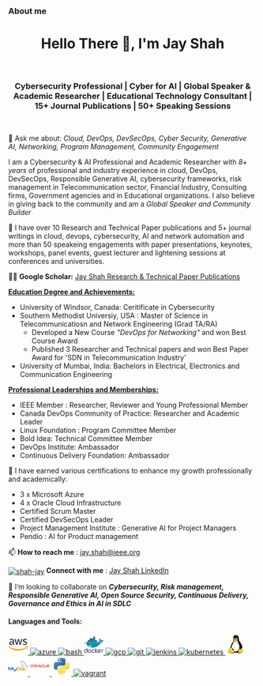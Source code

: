 ### About me
<h1 align="center">Hello There 👋, I'm Jay Shah</h1><br/>

<h3 align="center">Cybersecurity Professional | Cyber for AI | Global Speaker & Academic Researcher | Educational Technology Consultant | 15+ Journal Publications | 50+ Speaking Sessions</h3><br/>

💬  Ask me about: _Cloud, DevOps, DevSecOps, Cyber Security, Generative AI, Networking, Program Management, Community Engagement_

I am a Cybersecurity & AI Professional and Academic Researcher with _8+ years_ of professional and industry experience in cloud, DevOps, DevSecOps, Responsible Generative AI, cybersecurity frameworks, risk management in Telecommunication sector, Financial Industry, Consulting firms, Government agencies and in Educational organizations. I also believe in giving back to the community and am a _Global Speaker and Community Builder_

🔭  I have over 10 Research and Technical Paper publications and 5+ journal writings in cloud, devops, cybersecurity, AI and network automation and more than 50 speakeing engagements with paper presentations, keynotes, workshops, panel events, guest lecturer and lightening sessions at conferences and universities.

👨‍💻  **Google Scholar:** [Jay Shah Research & Technical Paper Publications](https://scholar.google.com/citations?user=k-nOKOsAAAAJ&hl=en&authuser=1)

<ins> **Education Degree and Achievements:** </ins> 

- University of Windsor, Canada: Ceritificate in Cybersecurity
- Southern Methodist Universiy, USA : Master of Science in Telecommunicatiosn and Network Engineering (Grad TA/RA)
  - Developed a New Course _"DevOps for Networking"_ and won Best Course Award
  - Published 3 Researcher and Technical papers and won Best Paper Award for 'SDN in Telecommunication Industry'
- University of Mumbai, India: Bachelors in Electrical, Electronics and Communication Engineering

<ins> **Professional Leaderships and Memberships:** </ins> 

- IEEE Member : Researcher, Reviewer and Young Professional Member
- Canada DevOps Community of Practice: Researcher and Academic Leader
- Linux Foundation : Program Committee Member
- Bold Idea: Technical Committee Member
- DevOps Institute: Ambassador
- Continuous Delivery Foundation: Ambassador


📝 I have earned various certifications to enhance my growth professionally and academically:
- 3 x Microsoft Azure
- 4 x Oracle Cloud Infrastructure
- Certified Scrum Master
- Certified DevSecOps Leader
- Project Management Institute : Generative AI for Project Managers
- Pendio : AI for Product management

📫 **How to reach me** : jay.shah@ieee.org 

<a href="https://linkedin.com/in/shah-jay" target="blank"><img align="center" src="https://raw.githubusercontent.com/rahuldkjain/github-profile-readme-generator/master/src/images/icons/Social/linked-in-alt.svg" alt="shah-jay" height="15" width="10" /></a> **Connect with me** : [Jay Shah LinkedIn](https://www.linkedin.com/in/shah-jay ) 

🤝 I’m looking to collaborate on _**Cybersecurity, Risk management, Responsible Generative AI, Open Source Security, Continuous Delivery, Governance and Ethics in AI in SDLC**_

<ins> <h4 align="left">Languages and Tools:</h4></ins> 
<p align="left"> <a href="https://aws.amazon.com" target="_blank" rel="noreferrer"> <img src="https://raw.githubusercontent.com/devicons/devicon/master/icons/amazonwebservices/amazonwebservices-original-wordmark.svg" alt="aws" width="40" height="40"/> </a> <a href="https://azure.microsoft.com/en-in/" target="_blank" rel="noreferrer"> <img src="https://www.vectorlogo.zone/logos/microsoft_azure/microsoft_azure-icon.svg" alt="azure" width="40" height="40"/> </a> <a href="https://www.gnu.org/software/bash/" target="_blank" rel="noreferrer"> <img src="https://www.vectorlogo.zone/logos/gnu_bash/gnu_bash-icon.svg" alt="bash" width="40" height="40"/> </a> <a href="https://www.docker.com/" target="_blank" rel="noreferrer"> <img src="https://raw.githubusercontent.com/devicons/devicon/master/icons/docker/docker-original-wordmark.svg" alt="docker" width="40" height="40"/> </a> <a href="https://cloud.google.com" target="_blank" rel="noreferrer"> <img src="https://www.vectorlogo.zone/logos/google_cloud/google_cloud-icon.svg" alt="gcp" width="40" height="40"/> </a> <a href="https://git-scm.com/" target="_blank" rel="noreferrer"> <img src="https://www.vectorlogo.zone/logos/git-scm/git-scm-icon.svg" alt="git" width="40" height="40"/> </a> <a href="https://www.jenkins.io" target="_blank" rel="noreferrer"> <img src="https://www.vectorlogo.zone/logos/jenkins/jenkins-icon.svg" alt="jenkins" width="40" height="40"/> </a> <a href="https://kubernetes.io" target="_blank" rel="noreferrer"> <img src="https://www.vectorlogo.zone/logos/kubernetes/kubernetes-icon.svg" alt="kubernetes" width="40" height="40"/> </a> <a href="https://www.linux.org/" target="_blank" rel="noreferrer"> <img src="https://raw.githubusercontent.com/devicons/devicon/master/icons/linux/linux-original.svg" alt="linux" width="40" height="40"/> </a> <a href="https://www.mysql.com/" target="_blank" rel="noreferrer"> <img src="https://raw.githubusercontent.com/devicons/devicon/master/icons/mysql/mysql-original-wordmark.svg" alt="mysql" width="40" height="40"/> </a> <a href="https://www.oracle.com/" target="_blank" rel="noreferrer"> <img src="https://raw.githubusercontent.com/devicons/devicon/master/icons/oracle/oracle-original.svg" alt="oracle" width="40" height="40"/> </a> <a href="https://www.python.org" target="_blank" rel="noreferrer"> <img src="https://raw.githubusercontent.com/devicons/devicon/master/icons/python/python-original.svg" alt="python" width="40" height="40"/> </a> <a href="https://www.vagrantup.com/" target="_blank" rel="noreferrer"> <img src="https://www.vectorlogo.zone/logos/vagrantup/vagrantup-icon.svg" alt="vagrant" width="40" height="40"/> </a> </p>
